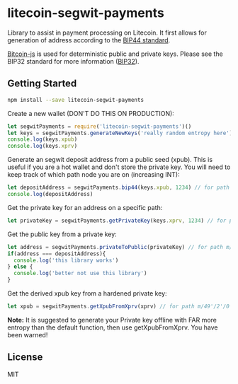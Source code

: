 litecoin-segwit-payments
=================

Library to assist in payment processing on Litecoin. It first allows for generation
of address according to the [BIP44 standard](https://github.com/bitcoin/bips/blob/master/bip-0044.mediawiki).

[Bitcoin-js](https://github.com/bitcoinjs/bitcoinjs-lib) is used for  deterministic public and private keys.
Please see the BIP32 standard for more information ([BIP32](https://github.com/bitcoin/bips/blob/master/bip-0039.mediawiki)).

## Getting Started

```bash
npm install --save litecoin-segwit-payments
```

Create a new wallet (DON'T DO THIS ON PRODUCTION):
```js
let segwitPayments = require('litecoin-segwit-payments')()
let keys = segwitPayments.generateNewKeys('really random entropy here')
console.log(keys.xpub)
console.log(keys.xprv)
```

Generate an segwit deposit address from a public seed (xpub).
This is useful if you are a hot wallet and don't store the private key. You will need
to keep track of which path node you are on (increasing INT):
```js
let depositAddress = segwitPayments.bip44(keys.xpub, 1234) // for path m/49'/2'/0'/0/1234
console.log(depositAddress)
```

Get the private key for an address on a specific path:
```js
let privateKey = segwitPayments.getPrivateKey(keys.xprv, 1234) // for path m/49'/2'/0'/0/1234
```

Get the public key from a private key:
```js
let address = segwitPayments.privateToPublic(privateKey) // for path m/49'/2'/0'/0/1234
if(address === depositAddress){
  console.log('this library works')
} else {
  console.log('better not use this library')
}
```

Get the derived xpub key from a hardened private key:
```js
let xpub = segwitPayments.getXpubFromXprv(xprv) // for path m/49'/2'/0'/0/1234
```





**Note:** It is suggested to generate your Private key offline with FAR more entropy than the default function, then use getXpubFromXprv.
You have been warned!

## License

MIT
